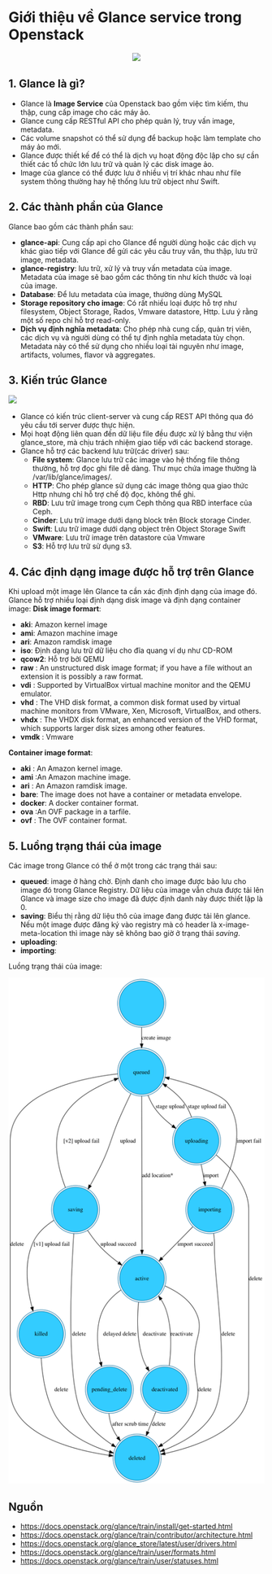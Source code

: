 # Giới thiệu về Glance service trong Openstack


<p align="center"><img  src=http://i.imgur.com/YQbcYBc.png></p>

## 1. Glance là gì?

- Glance là **Image Service** của Openstack bao gồm việc tìm kiếm, thu thập, cung cấp image cho các máy ảo.
- Glance cung cấp RESTful API cho phép quản lý, truy vấn image, metadata.
- Các volume snapshot có thể sử dụng để backup hoặc làm template cho máy ảo mới.
- Glance được thiết kế để có thể là dịch vụ hoạt động độc lập cho sự cần thiết các tổ chức lớn lưu trữ và quản lý các disk image ảo.
- Image của glance có thể được lưu ở nhiều vị trí khác nhau như file system thông thường hay hệ thống lưu trữ object như Swift.
  

## 2. Các thành phần của Glance

Glance bao gồm các thành phần sau:
- **glance-api**: Cung cấp api cho Glance để người dùng hoặc các dịch vụ khác giao tiếp với Glance để gửi các yêu cầu truy vấn, thu thập, lưu trữ image, metadata.
- **glance-registry**: lưu trữ, xử lý và truy vấn metadata của image. Metadata của image sẽ bao gồm các thông tin như kích thước và loại của image.
- **Database**: Để lưu metadata của image, thường dùng MySQL
- **Storage repository cho image**: Có rất nhiều loại được hỗ trợ như filesystem, Object Storage, Rados, Vmware datastore, Http. Lưu ý rằng một số repo chỉ hỗ trợ read-only.
- **Dịch vụ định nghĩa metadata**:  Cho phép nhà cung cấp, quản trị viên, các dịch vụ và người dùng có thể tự định nghĩa metadata tùy chọn. Metadata này có thể sử dụng cho nhiều loại tài nguyên như image, artifacts, volumes, flavor và aggregates.  


## 3. Kiến trúc Glance


![](http://i.imgur.com/g51y366.png)

- Glance có kiến trúc client-server và cung cấp REST API thông qua đó yêu cầu tới server được thực hiện.
- Mọi hoạt động liên quan đến dữ liệu file đều được xử lý bằng thư viện glance_store, mà chịu trách nhiệm giao tiếp với các backend storage.
- Glance hỗ trợ các backend lưu trữ(các driver) sau:
  - **File system**: Glance lưu trữ các image vào hệ thống file thông thường, hỗ trợ đọc ghi file dễ dàng. Thư mục chứa image thường là /var/lib/glance/images/.
  - **HTTP**: Cho phép glance sử dụng các image thông qua giao thức Http nhưng chỉ hỗ trợ chế độ đọc, không thể ghi.
  - **RBD**: Lưu trữ image trong cụm Ceph thông qua RBD interface của Ceph.
  - **Cinder**: Lưu trữ image dưới dạng block trên Block storage Cinder.
  - **Swift**: Lưu trữ image dưới dạng object trên Object Storage Swift
  - **VMware**: Lưu trữ image trên datastore của Vmware
  - **S3**: Hỗ trợ lưu trữ sử  dụng s3.


## 4. Các định dạng image được hỗ trợ trên Glance
Khi upload một image lên Glance ta cần xác định định dạng của image đó. Glance hỗ trợ nhiều loại định dạng disk image và định dạng container image:
**Disk image formart**:
- **aki**: Amazon kernel image
- **ami**: Amazon machine image
- **ari**: Amazon ramdisk image
- **iso**: Định dạng lưu trữ dữ liệu cho đĩa quang ví dụ như CD-ROM
- **qcow2**: Hỗ trợ bởi QEMU 
- **raw** : An unstructured disk image format; if you have a file without an extension it is possibly a raw format.
- **vdi** : Supported by VirtualBox virtual machine monitor and the QEMU emulator.
- **vhd** : The VHD disk format, a common disk format used by virtual machine monitors from VMware, Xen, Microsoft, VirtualBox, and others.
- **vhdx** : The VHDX disk format, an enhanced version of the VHD format, which supports larger disk sizes among other features.
- **vmdk** : Vmware

**Container image format**:
- **aki** : An Amazon kernel image.
- **ami** :An Amazon machine image.
- **ari** : An Amazon ramdisk image.
- **bare**: The image does not have a container or metadata envelope.
- **docker**: A docker container format.
- **ova** :An OVF package in a tarfile.
- **ovf** : The OVF container format.

## 5. Luồng trạng thái của image

Các image trong Glance có thể ở một trong các trạng thái sau:
- **queued**: image ở hàng chờ. Định danh cho image được bảo lưu cho image đó trong Glance Registry. Dữ liệu của image vẫn chưa được tải lên Glance và image size cho image đã được định danh này được thiết lập là 0.
- **saving**: Biểu thị rằng dữ liệu thô của image đang được tải lên glance. Nếu một image được đăng ký vào registry mà có header là x-image-meta-location thì image này sẽ không bao giờ ở trạng thái *saving*.
- **uploading**:
- **importing**: 

Luồng trạng thái của image:

![Ảnh về luồng trạng thái của image trên Glance](./img/image-status.png)



## Nguồn
- https://docs.openstack.org/glance/train/install/get-started.html
- https://docs.openstack.org/glance/train/contributor/architecture.html
- https://docs.openstack.org/glance_store/latest/user/drivers.html
- https://docs.openstack.org/glance/train/user/formats.html
- https://docs.openstack.org/glance/train/user/statuses.html